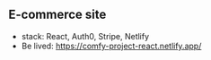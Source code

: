 ## E-commerce site
- stack: React, Auth0, Stripe, Netlify
- Be lived: https://comfy-project-react.netlify.app/
